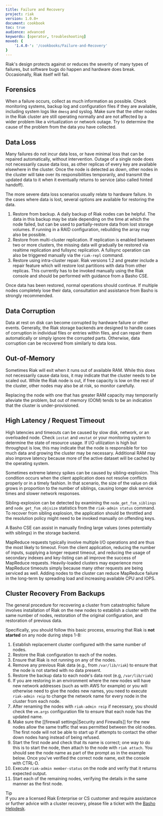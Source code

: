 ```yaml
---
title: Failure and Recovery
project: riak
version: 1.0.0+
document: cookbook
toc: true
audience: advanced
keywords: [operator, troubleshooting]
moved: {
    '1.4.0-': '/cookbooks/Failure-and-Recovery'
}
---
```


Riak's design protects against or reduces the severity of many types of
failures, but software bugs do happen and hardware does break.
Occasionally, Riak itself will fail.

## Forensics
When a failure occurs, collect as much information as possible. Check
monitoring systems, backup log and configuration files if they are
available, including system logs like `dmesg` and syslog. Make sure that
the other nodes in the Riak cluster are still operating normally and are
not affected by a wider problem like a virtualization or network outage.
Try to determine the cause of the problem from the data you have collected.

## Data Loss
Many failures do not incur data loss, or have minimal loss that can be
repaired automatically, without intervention. Outage of a single node
does not necessarily cause data loss, as other replicas of every key are
available elsewhere in the cluster. Once the node is detected as down,
other nodes in the cluster will take over its responsibilities
temporarily, and transmit the updated data to it when it eventually
returns to service (also called hinted handoff).

The more severe data loss scenarios usually relate to hardware failure.
In the cases where data is lost, several options are available for
restoring the data.

1.  Restore from backup. A daily backup of Riak nodes can be helpful.
    The data in this backup may be stale depending on the time  at which
    the node failed, but can be used  to partially-restore data from
    lost storage volumes. If running in a RAID configuration, rebuilding
    the array may also be possible.
2.  Restore from multi-cluster replication. If replication is enabled
    between two or more clusters, the missing data will gradually be
    restored via realtime replication and fullsync replication. A
    fullsync operation can also be triggered manually via the
    `riak-repl` command.
3.  Restore using intra-cluster repair. Riak versions 1.2 and greater
    include a repair feature which will restore lost partitions with
    data from other replicas. This currently has to be invoked manually
    using the Riak console and should be performed with guidance from a
    Basho CSE.

Once data has been restored, normal operations should continue. If
multiple nodes completely lose their data, consultation and assistance
from Basho is strongly recommended.

## Data Corruption
Data at rest on disk can become corrupted by hardware failure or other
events. Generally, the Riak storage backends are designed to handle
cases of corruption in individual files or entries within files, and can
repair them automatically or simply ignore the corrupted parts.
Otherwise, data corruption can be recovered from similarly to data loss.

## Out-of-Memory
Sometimes Riak will exit when it runs out of available RAM. While this
does not necessarily cause data loss, it may indicate that the cluster
needs to be scaled out. While the Riak node is out, if free capacity is
low on the rest of the cluster, other nodes may also be at risk, so
monitor carefully.

Replacing the node with one that has greater RAM capacity may temporarily
alleviate the problem, but out of memory (OOM) tends to be an indication
that the cluster is under-provisioned.

## High Latency / Request Timeout
High latencies and timeouts can be caused by slow disk, network, or an
overloaded node. Check `iostat` and `vmstat` or your monitoring system to
determine the state of resource usage. If I/O utilization is high but
throughput is low, this may indicate that the node is responsible for
too much data and growing the cluster may be necessary. Additional RAM
may also improve latency because more of the active dataset will be
cached by the operating system.

Sometimes extreme latency spikes can be caused by sibling-explosion.
This condition occurs  when the client application does not resolve
conflicts properly or in a timely fashion. In that scenario, the size of
the value on disk grows in proportion to the number of siblings, causing
longer disk service times and slower network responses.

Sibling-explosion can be detected by examining the
`node_get_fsm_siblings` and `node_get_fsm_objsize` statistics from the
`riak-admin status` command. To recover from sibling explosion, the
application should be throttled and the resolution policy might need to
be invoked manually on offending keys.

A Basho CSE can assist in manually finding large values (ones
potentially with siblings) in the storage backend.

MapReduce requests typically involve multiple I/O operations and are
thus the most likely to timeout. From the client application, reducing
the number of inputs, supplying a longer request timeout, and reducing
the usage of secondary indexes and key-listing can all improve the
success of MapReduce requests. Heavily-loaded clusters may experience
more MapReduce timeouts simply because many other requests are being
serviced as well. Adding nodes to the cluster can reduce MapReduce
failure in the long-term by spreading load and increasing available CPU
and IOPS.

## Cluster Recovery From Backups
The general procedure for recovering a cluster from catastrophic failure
involves installation of Riak on the new nodes to establish a cluster with
the same number of nodes, restoration of the original configuration, and
restoration of previous data.

Specifically, you should follow this basic process, ensuring that Riak
is **not started** on any node during steps 1-8:

1. Establish replacement cluster configured with the same number of nodes.
2. Restore the Riak configuration to each of the nodes.
3. Ensure that Riak is not running on any of the nodes.
4. Remove any previous Riak data (e.g., from `/var/lib/riak`) to ensure that
   the node is not started with no data present.
5. Restore the backup data to each node's data root (e.g, `/var/lib/riak`)
6. If you are restoring in an environment where the new nodes will have new
   network addresses (such as with AWS for example) or you will otherwise
   need to give the nodes new names, you need to execute `riak-admin reip`
   to change the network name for every node in the cluster from each node.
7. After renaming the nodes with `riak-admin reip` if necessary, you should
   check the `vm.args` configuration file to ensure that each node has the
   updated name.
8. Make sure the [[firewall settings|Security and Firewalls]] for the new
   nodes allow the same traffic that was permitted between the old nodes.
   The first node will not be able to start up if attempts to contact the
   other down nodes hang instead of being refused.
9. Start the first node and check that its name is correct; one way to do
   this is to start the node, then attach to the node with `riak attach`.
   You should see the node name as part of the prompt as in the example
   below. Once you've verified the correct node name, exit the console
   with CTRL-D.
10. Execute `riak-admin member-status` on the node and verify that it
   returns expected output.
11. Start each of the remaining nodes, verifying the details in the same
    manner as the first node.

<div class="info"><div class="title">Tip</div> If you are a licensed Riak Enterprise or CS customer and require assistance or further advice with a cluster recovery, please file a ticket with the <a href="https://help.basho.com">Basho Helpdesk</a>.
</div>
